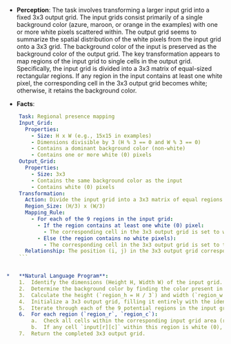 *   **Perception**: The task involves transforming a larger input grid into a fixed 3x3 output grid. The input grids consist primarily of a single background color (azure, maroon, or orange in the examples) with one or more white pixels scattered within. The output grid seems to summarize the spatial distribution of the white pixels from the input grid onto a 3x3 grid. The background color of the input is preserved as the background color of the output grid. The key transformation appears to map regions of the input grid to single cells in the output grid. Specifically, the input grid is divided into a 3x3 matrix of equal-sized rectangular regions. If any region in the input contains at least one white pixel, the corresponding cell in the 3x3 output grid becomes white; otherwise, it retains the background color.

*   **Facts**:
    
```yaml
    Task: Regional presence mapping
    Input_Grid:
      Properties:
        - Size: H x W (e.g., 15x15 in examples)
        - Dimensions divisible by 3 (H % 3 == 0 and W % 3 == 0)
        - Contains a dominant background color (non-white)
        - Contains one or more white (0) pixels
    Output_Grid:
      Properties:
        - Size: 3x3
        - Contains the same background color as the input
        - Contains white (0) pixels
    Transformation:
      Action: Divide the input grid into a 3x3 matrix of equal regions.
      Region_Size: (H/3) x (W/3)
      Mapping_Rule:
        - For each of the 9 regions in the input grid:
          - If the region contains at least one white (0) pixel:
            - The corresponding cell in the 3x3 output grid is set to white (0).
          - Else (the region contains no white pixels):
            - The corresponding cell in the 3x3 output grid is set to the input's background color.
      Relationship: The position (i, j) in the 3x3 output grid corresponds to the region covering rows `i*(H/3)` to `(i+1)*(H/3)-1` and columns `j*(W/3)` to `(j+1)*(W/3)-1` in the input grid.
    ```


*   **Natural Language Program**:
    1.  Identify the dimensions (Height H, Width W) of the input grid.
    2.  Determine the background color by finding the color present in the input grid that is not white (0).
    3.  Calculate the height (`region_h = H / 3`) and width (`region_w = W / 3`) of the sub-grid regions.
    4.  Initialize a 3x3 output grid, filling it entirely with the identified background color.
    5.  Iterate through each of the 9 potential regions in the input grid, defined by region indices `region_r` from 0 to 2 and `region_c` from 0 to 2.
    6.  For each region (`region_r`, `region_c`):
        a.  Check all cells within the corresponding input grid area (rows `r` from `region_r * region_h` to `(region_r + 1) * region_h - 1`, and columns `c` from `region_c * region_w` to `(region_c + 1) * region_w - 1`).
        b.  If any cell `input[r][c]` within this region is white (0), set the corresponding cell `output[region_r][region_c]` to white (0) and proceed to the next region (no need to check further within the current region).
    7.  Return the completed 3x3 output grid.